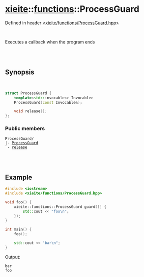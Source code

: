 # [xieite](../xieite.md)::[functions](../functions.md)::ProcessGuard
Defined in header [<xieite/functions/ProcessGuard.hpp>](../../include/xieite/functions/ProcessGuard.hpp)

<br/>

Executes a callback when the program ends

<br/><br/>

## Synopsis

<br/>

```cpp
struct ProcessGuard {
	template<std::invocable<> Invocable>
	ProcessGuard(const Invocable&);

	void release();
};
```
### Public members
<pre><code>ProcessGuard/
|- <a href="./ProcessGuard/constructor.md">ProcessGuard</a>
`- <a href="./ProcessGuard/release.md">release</a>
</code></pre>

<br/><br/>

## Example
```cpp
#include <iostream>
#include <xieite/functions/ProcessGuard.hpp>

void foo() {
	xieite::functions::ProcessGuard guard([] {
		std::cout << "foo\n";
	});
}

int main() {
	foo();

	std::cout << "bar\n";
}
```
Output:
```
bar
foo
```
